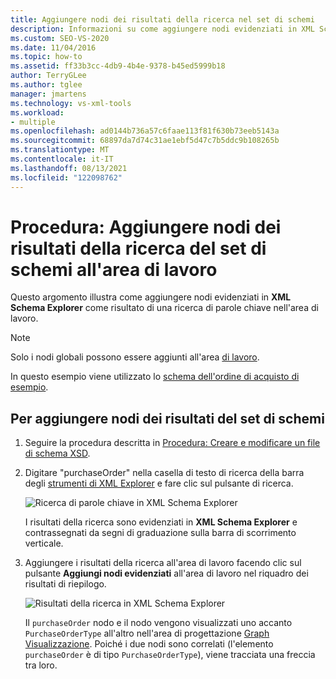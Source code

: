 ```yaml
---
title: Aggiungere nodi dei risultati della ricerca nel set di schemi
description: Informazioni su come aggiungere nodi evidenziati in XML Schema Explorer come risultato di una ricerca di parole chiave nell'area di lavoro.
ms.custom: SEO-VS-2020
ms.date: 11/04/2016
ms.topic: how-to
ms.assetid: ff33b3cc-4db9-4b4e-9378-b45ed5999b18
author: TerryGLee
ms.author: tglee
manager: jmartens
ms.technology: vs-xml-tools
ms.workload:
- multiple
ms.openlocfilehash: ad0144b736a57c6faae113f81f630b73eeb5143a
ms.sourcegitcommit: 68897da7d74c31ae1ebf5d47c7b5ddc9b108265b
ms.translationtype: MT
ms.contentlocale: it-IT
ms.lasthandoff: 08/13/2021
ms.locfileid: "122098762"
---
```

# <a name="how-to-add-schema-set-search-result-nodes-to-the-workspace"></a>Procedura: Aggiungere nodi dei risultati della ricerca del set di schemi all'area di lavoro

Questo argomento illustra come aggiungere nodi evidenziati in **XML Schema Explorer** come risultato di una ricerca di parole chiave nell'area di lavoro.

> [!NOTE]
> Solo i nodi globali possono essere aggiunti all'area [di lavoro](../xml-tools/xml-schema-designer-workspace.md).

In questo esempio viene utilizzato lo [schema dell'ordine di acquisto di esempio](../xml-tools/sample-xsd-file-purchase-order-schema.md).

## <a name="to-add-schema-set-result-nodes"></a>Per aggiungere nodi dei risultati del set di schemi

1. Seguire la procedura descritta in [Procedura: Creare e modificare un file di schema XSD](../xml-tools/how-to-create-and-edit-an-xsd-schema-file.md).

2. Digitare "purchaseOrder" nella casella di testo di ricerca della barra degli [strumenti di XML Explorer](../xml-tools/xml-schema-explorer.md) e fare clic sul pulsante di ricerca.

     ![Ricerca di parole chiave in XML Schema Explorer](../xml-tools/media/schemaexplorersearch.gif)

     I risultati della ricerca sono evidenziati in **XML Schema Explorer** e contrassegnati da segni di graduazione sulla barra di scorrimento verticale.

3. Aggiungere i risultati della ricerca all'area di lavoro facendo clic sul pulsante **Aggiungi nodi evidenziati** all'area di lavoro nel riquadro dei risultati di riepilogo.

     ![Risultati della ricerca in XML Schema Explorer](../xml-tools/media/schemaexplorersearchresult.gif)

     Il `purchaseOrder` nodo e il nodo vengono visualizzati uno accanto `PurchaseOrderType` all'altro nell'area di progettazione [Graph Visualizzazione](../xml-tools/graph-view.md). Poiché i due nodi sono correlati (l'elemento `purchaseOrder` è di tipo `PurchaseOrderType`), viene tracciata una freccia tra loro.
